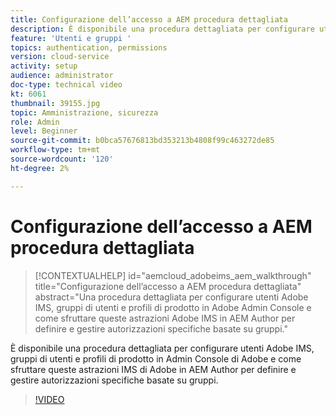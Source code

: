 ```yaml
---
title: Configurazione dell’accesso a AEM procedura dettagliata
description: È disponibile una procedura dettagliata per configurare utenti Adobe IMS, gruppi di utenti e profili di prodotto in Admin Console di Adobe e come sfruttare queste astrazioni IMS di Adobe in AEM Author per definire e gestire autorizzazioni specifiche basate su gruppi.
feature: 'Utenti e gruppi '
topics: authentication, permissions
version: cloud-service
activity: setup
audience: administrator
doc-type: technical video
kt: 6061
thumbnail: 39155.jpg
topic: Amministrazione, sicurezza
role: Admin
level: Beginner
source-git-commit: b0bca57676813bd353213b4808f99c463272de85
workflow-type: tm+mt
source-wordcount: '120'
ht-degree: 2%

---
```



# Configurazione dell’accesso a AEM procedura dettagliata

>[!CONTEXTUALHELP]
>id="aemcloud_adobeims_aem_walkthrough"
>title="Configurazione dell’accesso a AEM procedura dettagliata"
>abstract="Una procedura dettagliata per configurare utenti Adobe IMS, gruppi di utenti e profili di prodotto in Adobe Admin Console e come sfruttare queste astrazioni Adobe IMS in AEM Author per definire e gestire autorizzazioni specifiche basate su gruppi."

È disponibile una procedura dettagliata per configurare utenti Adobe IMS, gruppi di utenti e profili di prodotto in Admin Console di Adobe e come sfruttare queste astrazioni IMS di Adobe in AEM Author per definire e gestire autorizzazioni specifiche basate su gruppi.

>[!VIDEO](https://video.tv.adobe.com/v/39155/?quality=12&learn=on)
